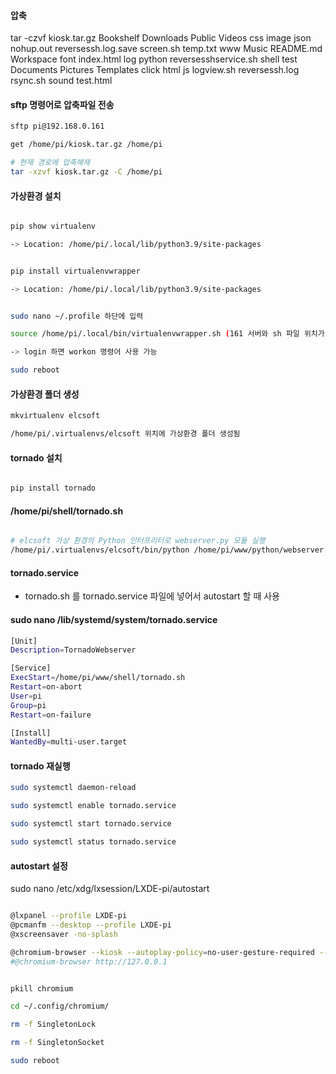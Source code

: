#### 압축

tar -czvf kiosk.tar.gz Bookshelf Downloads Public Videos css image json nohup.out reversessh.log.save screen.sh temp.txt 
www Music README.md Workspace font index.html log python reversesshservice.sh shell test Documents Pictures Templates click html
js logview.sh reversessh.log rsync.sh sound test.html


#### sftp 명령어로 압축파일 전송
```bash
sftp pi@192.168.0.161

get /home/pi/kiosk.tar.gz /home/pi

# 현재 경로에 압축해제
tar -xzvf kiosk.tar.gz -C /home/pi


```

#### 가상환경 설치

```bash

pip show virtualenv

-> Location: /home/pi/.local/lib/python3.9/site-packages


pip install virtualenvwrapper

-> Location: /home/pi/.local/lib/python3.9/site-packages


sudo nano ~/.profile 하단에 입력

source /home/pi/.local/bin/virtualenvwrapper.sh (161 서버와 sh 파일 위치가 다름)

-> login 하면 workon 명령어 사용 가능

sudo reboot

```

#### 가상환경 폴더 생성

```bash
mkvirtualenv elcsoft

/home/pi/.virtualenvs/elcsoft 위치에 가상환경 폴더 생성됨

```

#### tornado 설치

```bash

pip install tornado

```

#### /home/pi/shell/tornado.sh

```bash

# elcsoft 가상 환경의 Python 인터프리터로 webserver.py 모듈 실행
/home/pi/.virtualenvs/elcsoft/bin/python /home/pi/www/python/webserver.py

```

#### tornado.service 

- tornado.sh 를 tornado.service 파일에 넣어서 autostart 할 때 사용
  

#### sudo nano /lib/systemd/system/tornado.service

```bash
[Unit]
Description=TornadoWebserver

[Service]
ExecStart=/home/pi/www/shell/tornado.sh
Restart=on-abort
User=pi
Group=pi
Restart=on-failure

[Install]
WantedBy=multi-user.target
```



#### tornado 재실행

```bash
sudo systemctl daemon-reload

sudo systemctl enable tornado.service

sudo systemctl start tornado.service

sudo systemctl status tornado.service

```


#### autostart 설정

sudo nano /etc/xdg/lxsession/LXDE-pi/autostart

```bash

@lxpanel --profile LXDE-pi
@pcmanfm --desktop --profile LXDE-pi
@xscreensaver -no-splash

@chromium-browser --kiosk --autoplay-policy=no-user-gesture-required --check-for-update-interval=31536000 http://127.0.0.1
#@chromium-browser http://127.0.0.1

```

```bash

pkill chromium

cd ~/.config/chromium/

rm -f SingletonLock

rm -f SingletonSocket

sudo reboot

```






